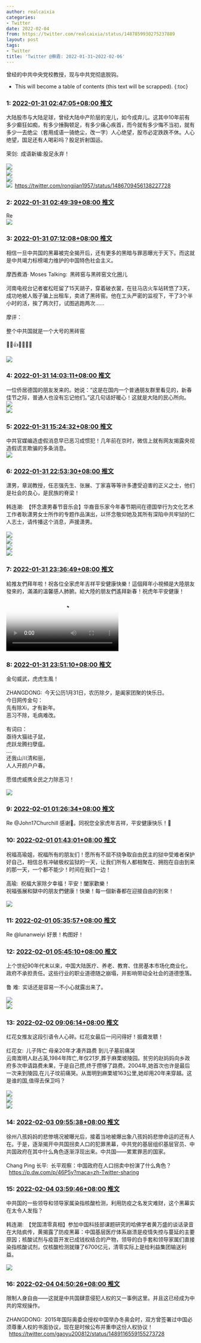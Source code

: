 ```yaml
---
author: realcaixia
categories:
- Twitter
date: 2022-02-04
from: https://twitter.com/realcaixia/status/1487859930275237889
layout: post
tags:
- Twitter
title: 'Twitter @蔡霞: 2022-01-31~2022-02-06'
---
```


曾经的中共中央党校教授，现与中共党彻底脱钩。 

* This will become a table of contents (this text will be scrapped).
{:toc}

### 1: [2022-01-31 02:47:05+08:00 推文](https://twitter.com/realcaixia/status/1487859930275237889)

大陆股市与大陆足球，曾经大陆中产阶层的宠儿，如今成弃儿。这其中10年前有多少癫狂如痴，有多少捶胸顿足，有多少痛心疾首，而今就有多少悔不当初，就有多少一去绝尘（套用成语一骑绝尘，改一字）人心绝望，股市必定跌跌不休。人心绝望，国足还有人喝彩吗？股足折射国运。<br><br>荣剑: 成语新编:股足永弃！<br><br><img style="" src="https://pbs.twimg.com/media/FKHbeTRUcAMlYiZ?format=jpg&amp;name=orig" referrerpolicy="no-referrer"><br><img style="" src="https://pbs.twimg.com/media/FKHbemWUUAIH8W_?format=jpg&amp;name=orig" referrerpolicy="no-referrer"><br><img style="" src="https://pbs.twimg.com/media/FKHbfV-UcAE82UP?format=jpg&amp;name=orig" referrerpolicy="no-referrer"><br><img style="" src="https://pbs.twimg.com/media/FKHbgD4UYAkwKyQ?format=jpg&amp;name=orig" referrerpolicy="no-referrer"> <a href="https://twitter.com/rongjian1957/status/1486709456138227728" target="_blank" rel="noopener noreferrer">https://twitter.com/rongjian1957/status/1486709456138227728</a>

### 2: [2022-01-31 02:49:39+08:00 推文](https://twitter.com/realcaixia/status/1487860576768376838)

Re <br><img style="" src="https://pbs.twimg.com/media/FKXxTrRX0AE7tvA?format=jpg&amp;name=orig" referrerpolicy="no-referrer">

### 3: [2022-01-31 07:12:08+08:00 推文](https://twitter.com/realcaixia/status/1487926632576868352)

相信一旦中共国的黑幕被完全揭开后，还有更多的黑暗与罪恶曝光于天下。而这就是中共竭力标榜竭力维护的中国特色社会主义。<br><br>摩西煮酒· Moses Talking: 黑砖窑与黑砖窑文化圈儿<br><br>河南电视台记者崔松旺留了15天胡子，穿着破衣裳，在驻马店火车站转悠了3天，成功地被人贩子骗上出租车，卖进了黑砖窑。他在工头严密的监视下，干了3个半小时的活，挨了两次打，试图逃跑两次……<br><br>摩评：<br><br>整个中共国就是一个大号的黑砖窑<br><br>🙏🤝👍👏😂😅🤣<br><br><img style="" src="https://pbs.twimg.com/media/FKXRjZIXEAEPzTY?format=jpg&amp;name=orig" referrerpolicy="no-referrer">

### 4: [2022-01-31 14:03:11+08:00 推文](https://twitter.com/realcaixia/status/1488030076851691522)

一位侨居德国的朋友发来的。她说：“这是在国内一个普通朋友群里看见的，新春佳节之际，普通人也没有忘记他们。”这几句话好暖心！这就是大陆的民心所向。<br><img style="" src="https://pbs.twimg.com/media/FKaLdriWQAg8lEK?format=jpg&amp;name=orig" referrerpolicy="no-referrer"><br><img style="" src="https://pbs.twimg.com/media/FKaLd7EWUAQc_TJ?format=jpg&amp;name=orig" referrerpolicy="no-referrer">

### 5: [2022-01-31 15:24:32+08:00 推文](https://twitter.com/realcaixia/status/1488050548645548041)

中共官媒编造虚假消息早已恶习成惯犯！几年前在京时，微信上就有网友揭露央视造假谎言欺骗的多条消息。<br><img style="" src="https://pbs.twimg.com/media/FKaeFchXMAcAQXj?format=jpg&amp;name=orig" referrerpolicy="no-referrer">

### 6: [2022-01-31 22:53:30+08:00 推文](https://twitter.com/realcaixia/status/1488163534689255427)

潇男，章润教授，任志强先生、张展、丁家喜等等许多遭受迫害的正义之士，他们是社会的良心，是民族的脊梁！<br><br>韩连潮: 【怀念潇男春节音乐会】华裔音乐家今年春节期间在德国举行为文化艺术工作者耿潇男女士所作的专题作品演出，以怀念敬仰她及其所有深陷中共牢狱的仁人志士，请传播这个消息，声援潇男。<br><br><img style="" src="https://pbs.twimg.com/media/FKbnD_UXMAIYSga?format=jpg&amp;name=orig" referrerpolicy="no-referrer"><br><img style="" src="https://pbs.twimg.com/media/FKbnHXHX0AE4R7N?format=jpg&amp;name=orig" referrerpolicy="no-referrer"><br><img style="" src="https://pbs.twimg.com/media/FKbnLAeWUAAlfe-?format=jpg&amp;name=orig" referrerpolicy="no-referrer"><br><img style="" src="https://pbs.twimg.com/media/FKbnLBCWUAEGd6_?format=jpg&amp;name=orig" referrerpolicy="no-referrer">

### 7: [2022-01-31 23:36:49+08:00 推文](https://twitter.com/realcaixia/status/1488174437170139139)

給推友們拜年啦！祝各位全家虎年吉祥平安健康快樂！這個拜年小視頻是大陸朋友發來的，滿滿的溫馨感人肺腑。給大陸的朋友們遙拜新春！祝虎年平安健康！<br><video src="https://video.twimg.com/ext_tw_video/1488174305175392257/pu/vid/296x640/cRFeCA2Dsnr4RcO-.mp4?tag=12" controls="controls" poster="https://pbs.twimg.com/ext_tw_video_thumb/1488174305175392257/pu/img/g2XOyHYlDbkmQ3Sp.jpg"></video>

### 8: [2022-01-31 23:51:10+08:00 推文](https://twitter.com/realcaixia/status/1488178048121856000)

金句威武，虎虎生風！<br><br>ZHANGDONG: 今天公历1月31日，农历除夕，是阖家团聚的快乐日。<br>今日网传金句：<br>先有除Xi，才有新年。<br>恶习不除，毛病难改。<br><br>有词曰：<br>亟待大猫祛子鼠，<br>虎跃龙腾扫孽瘟。<br>....<br>还我山川清和丽，<br>人人开颜户户春。<br><br>愿借虎威携全民之力除恶习！<br><br><img style="" src="https://pbs.twimg.com/media/FKbKBsfXsAA7F_p?format=jpg&amp;name=orig" referrerpolicy="no-referrer">

### 9: [2022-02-01 01:26:34+08:00 推文](https://twitter.com/realcaixia/status/1488202055936319488)

Re @John17Churchill 感谢🌹。同祝您全家虎年吉祥，平安健康快乐！🌹

### 10: [2022-02-01 01:43:01+08:00 推文](https://twitter.com/realcaixia/status/1488206198646226947)

祝福高瑜姐，祝福所有的朋友们！愿所有不屈不挠争取自由民主的狱中受难者保护好自己，相信总有冲破极权监狱的一天，让我们所有人都相聚在、拥抱在自由到来的那一天，一个都不能少！时间在我们一边！<br><br>高瑜: 祝福大家除夕幸福！平安！闔家歡樂！<br>祝福張展和獄中的朋友們健康！快樂！每一個新春都在迎接自由的到來！<br><br><img style="" src="https://pbs.twimg.com/media/FKZoNF1VIAcLPA9?format=jpg&amp;name=orig" referrerpolicy="no-referrer">

### 11: [2022-02-01 05:35:57+08:00 推文](https://twitter.com/realcaixia/status/1488264814560432131)

Re @lunanweiyi 好景！构图好！

### 12: [2022-02-01 05:45:10+08:00 推文](https://twitter.com/realcaixia/status/1488267137856978944)

上个世纪90年代末以来，中国大陆医疗、养老、教育、住房基本市场化商业化，政府不承担责任。这些行业的职业道德随之崩塌，并影响带动全社会的道德堕落。<br><br>鲁  难: 实话还是容易一不小心就露出来了。<br><br><img style="" src="https://pbs.twimg.com/media/FKFx_cqXsAEJLvo?format=jpg&amp;name=orig" referrerpolicy="no-referrer"><br><img style="" src="https://pbs.twimg.com/media/FKFx_coWQAAzb1-?format=jpg&amp;name=orig" referrerpolicy="no-referrer">

### 13: [2022-02-02 09:06:14+08:00 推文](https://twitter.com/realcaixia/status/1488680124165894145)

红花女推友这段引语令人心碎。红花女最后一问问得好！振聋发聩！<br><br>红花女: 儿子阵亡 母亲20年才凑齐路费  到儿子墓前痛哭<br>云南嵩明人赵占英,1984年阵亡,年仅21岁,葬于麻栗坡陵园。贫穷的赵妈妈向乡政府多次申请路费未果，于是自己攒,终于攒够了路费。2004年,她首次也许是最后一次来到陵园,在儿子坟前痛哭。从嵩明到麻栗坡163公里,她却用20年来穿越。这是谁的国,值得去保卫吗？<br><br><img style="" src="https://pbs.twimg.com/media/FKYn32nXoAwQ4IG?format=jpg&amp;name=orig" referrerpolicy="no-referrer"><br><img style="" src="https://pbs.twimg.com/media/FKYn32xXEAQ0aPV?format=jpg&amp;name=orig" referrerpolicy="no-referrer"><br><img style="" src="https://pbs.twimg.com/media/FKYn32qX0AQtry2?format=jpg&amp;name=orig" referrerpolicy="no-referrer">

### 14: [2022-02-03 09:55:38+08:00 推文](https://twitter.com/realcaixia/status/1489054942270836740)

徐州八孩妈妈的悲惨境况被曝光后，接着当地被爆出象八孩妈妈悲惨命运的还有人在。于是，逐渐揭开中共国拐卖人口的犯罪黑幕，中共党的基层组织基层官员、中共国政府在其中什么角色逐渐浮现出来。中共国——累累罪恶的国家。<br><br>Chang Ping 长平: 长平观察：中国政府在人口拐卖中扮演了什么角色？<br> <a href="https://p.dw.com/p/46P5y?maca=zh-Twitter-sharing" target="_blank" rel="noopener noreferrer">https://p.dw.com/p/46P5y?maca=zh-Twitter-sharing</a>

### 15: [2022-02-04 03:59:46+08:00 推文](https://twitter.com/realcaixia/status/1489327772556218368)

中共国的一些领导和领导家属染指核酸检测，利用防疫之名发灾难财，这个黑幕实在太令人发指？<br><br>韩连潮: 【党国清零真相】参加中国科技部课题研究的哈佛学者黄万盛的谈话录音在大陆疯传，黄揭露了防疫黑幕：中国基层医疗体系崩溃是疫情失控与蔓延的主要原因；核酸试剂与疫苗开发已成钱权结合的产物，领导的白手套和领导家属们直接染指核酸试剂，仅核酸检测就赚了6700亿元，清零实际上是给利益集团输送利益。<br><br><img style="" src="https://pbs.twimg.com/media/FKpA0jyWYAUcqwN?format=jpg&amp;name=orig" referrerpolicy="no-referrer">

### 16: [2022-02-04 04:50:26+08:00 推文](https://twitter.com/realcaixia/status/1489340526755201025)

限制人身自由——这就是中共国肆意侵犯人权的又一事例这里。并且这已经成为中共的常规操作。<br><br>ZHANGDONG: 2015年国际奥委会授权中国举办冬奥会时，双方曾签署过中国必须尊重人权的书面协议，现在是时候公布并重申这份人权协议！<br> <a href="https://twitter.com/gaoyu200812/status/1489116559155273728" target="_blank" rel="noopener noreferrer">https://twitter.com/gaoyu200812/status/1489116559155273728</a>

